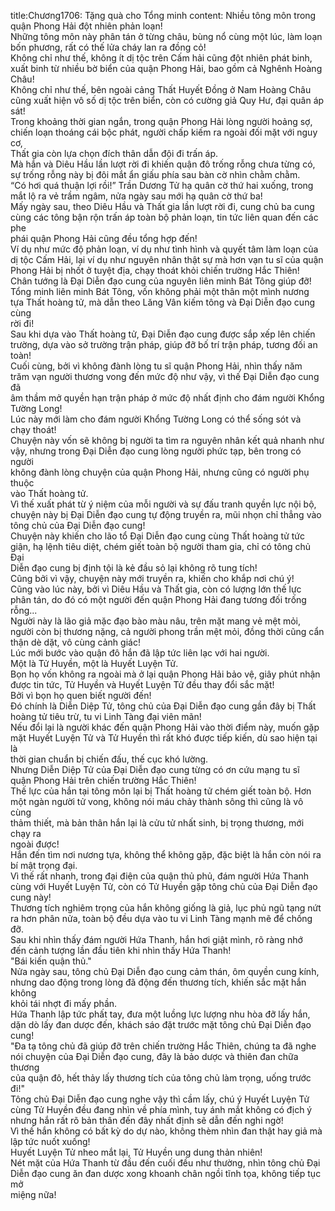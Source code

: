 title:Chương1706: Tặng quà cho Tổng minh
content:
Nhiều tông môn trong quận Phong Hải đột nhiên phản loạn!<br>Những tông môn này phân tán ở từng châu, bùng nổ cùng một lúc, làm loạn<br>bốn phương, rất có thế lửa cháy lan ra đồng cỏ!<br>Không chỉ như thế, không ít dị tộc trên Cấm hải cũng đột nhiên phát binh,<br>xuất binh từ nhiều bờ biển của quận Phong Hải, bao gồm cả Nghênh Hoàng<br>Châu!<br>Không chỉ như thế, bên ngoài cảng Thất Huyết Đồng ở Nam Hoàng Châu<br>cũng xuất hiện vô số dị tộc trên biển, còn có cường giả Quy Hư, đại quân áp<br>sát!<br>Trong khoảng thời gian ngắn, trong quận Phong Hải lòng người hoảng sợ,<br>chiến loạn thoáng cái bộc phát, người chấp kiếm ra ngoài đối mặt với nguy cơ,<br>Thất gia còn lựa chọn đích thân dẫn đội đi trấn áp.<br>Mà hắn và Diêu Hầu lần lượt rời đi khiến quận đô trống rỗng chưa từng có,<br>sự trống rỗng này bị đôi mắt ẩn giấu phía sau bàn cờ nhìn chằm chằm.<br>“Có hơi quá thuận lợi rồi!” Trần Dương Tử hạ quân cờ thứ hai xuống, trong<br>mắt lộ ra vẻ trầm ngâm, nửa ngày sau mới hạ quân cờ thứ ba!<br>Mấy ngày sau, theo Diêu Hầu và Thất gia lần lượt rời đi, cung chủ ba cung<br>cùng các tông bận rộn trấn áp toàn bộ phản loạn, tin tức liên quan đến các phe<br>phái quận Phong Hải cũng đều tổng hợp đến!<br>Ví dụ như mức độ phản loạn, ví dụ như tình hình và quyết tâm làm loạn của<br>dị tộc Cấm Hải, lại ví dụ như nguyên nhân thật sự mà hơn vạn tu sĩ của quận<br>Phong Hải bị nhốt ở tuyệt địa, chạy thoát khỏi chiến trường Hắc Thiên!<br>Chân tướng là Đại Diễn đạo cung của nguyên liên minh Bát Tông giúp đỡ!<br>Tổng minh liên minh Bát Tông, vốn không phải một thân một mình nương<br>tựa Thất hoàng tử, mà dẫn theo Lăng Vân kiếm tông và Đại Diễn đạo cung cùng<br>rời đi!<br>Sau khi dựa vào Thất hoàng tử, Đại Diễn đạo cung được sắp xếp lên chiến<br>trường, dựa vào sở trường trận pháp, giúp đỡ bố trí trận pháp, tương đối an<br>toàn!<br>Cuối cùng, bởi vì không đành lòng tu sĩ quận Phong Hải, nhìn thấy năm<br>trăm vạn người thương vong đến mức độ như vậy, vì thế Đại Diễn đạo cung đã<br>âm thầm mở quyền hạn trận pháp ở mức độ nhất định cho đám người Khổng<br>Tường Long!<br>Lúc này mới làm cho đám người Khổng Tường Long có thể sống sót và<br>chạy thoát!<br>Chuyện này vốn sẽ không bị người ta tìm ra nguyên nhân kết quả nhanh như<br>vậy, nhưng trong Đại Diễn đạo cung lòng người phức tạp, bên trong có người<br>không đành lòng chuyện của quận Phong Hải, nhưng cũng có người phụ thuộc<br>vào Thất hoàng tử.<br>Vì thế xuất phát từ ý niệm của mỗi người và sự đấu tranh quyền lực nội bộ,<br>chuyện này bị Đại Diễn đạo cung tự động truyền ra, mũi nhọn chỉ thẳng vào<br>tông chủ của Đại Diễn đạo cung!<br>Chuyện này khiến cho lão tổ Đại Diễn đạo cung cùng Thất hoàng tử tức<br>giận, hạ lệnh tiêu diệt, chém giết toàn bộ người tham gia, chỉ có tông chủ Đại<br>Diễn đạo cung bị định tội là kẻ đầu sỏ lại không rõ tung tích!<br>Cũng bởi vì vậy, chuyện này mới truyền ra, khiến cho khắp nơi chú ý!<br>Cũng vào lúc này, bởi vì Diêu Hầu và Thất gia, còn có lượng lớn thế lực<br>phân tán, do đó có một người đến quận Phong Hải đang tương đối trống rỗng...<br>Người này là lão giả mặc đạo bào màu nâu, trên mặt mang vẻ mệt mỏi,<br>người còn bị thương nặng, cả người phong trần mệt mỏi, đồng thời cũng cẩn<br>thận dè dặt, vô cùng cảnh giác!<br>Lúc mới bước vào quận đô hắn đã lập tức liên lạc với hai người.<br>Một là Tử Huyền, một là Huyết Luyện Tử.<br>Bọn họ vốn không ra ngoài mà ở lại quận Phong Hải bảo vệ, giây phút nhận<br>được tin tức, Tử Huyền và Huyết Luyện Tử đều thay đổi sắc mặt!<br>Bởi vì bọn họ quen biết người đến!<br>Đó chính là Diễn Diệp Tử, tông chủ của Đại Diễn đạo cung gần đây bị Thất<br>hoàng tử tiêu trừ, tu vi Linh Tàng đại viên mãn!<br>Nếu đổi lại là người khác đến quận Phong Hải vào thời điểm này, muốn gặp<br>mặt Huyết Luyện Tử và Tử Huyền thì rất khó được tiếp kiến, dù sao hiện tại là<br>thời gian chuẩn bị chiến đấu, thế cục khó lường.<br>Nhưng Diễn Diệp Tử của Đại Diễn đạo cung từng có ơn cứu mạng tu sĩ<br>quận Phong Hải trên chiến trường Hắc Thiên!<br>Thế lực của hắn tại tông môn lại bị Thất hoàng tử chém giết toàn bộ. Hơn<br>một ngàn người tử vong, không nói máu chảy thành sông thì cũng là vô cùng<br>thảm thiết, mà bản thân hắn lại là cửu tử nhất sinh, bị trọng thương, mới chạy ra<br>ngoài được!<br>Hắn đến tìm nơi nương tựa, không thể không gặp, đặc biệt là hắn còn nói ra<br>bí mật trọng đại.<br>Vì thế rất nhanh, trong đại điện của quận thủ phủ, đám người Hứa Thanh<br>cùng với Huyết Luyện Tử, còn có Tử Huyền gặp tông chủ của Đại Diễn đạo<br>cung này!<br>Thương tích nghiêm trọng của hắn không giống là giả, lục phủ ngũ tạng nứt<br>ra hơn phân nửa, toàn bộ đều dựa vào tu vi Linh Tàng mạnh mẽ để chống đỡ.<br>Sau khi nhìn thấy đám người Hứa Thanh, hắn hơi giật mình, rõ ràng nhớ<br>đến cảnh tượng lần đầu tiên khi nhìn thấy Hứa Thanh!<br>"Bái kiến quận thủ."<br>Nửa ngày sau, tông chủ Đại Diễn đạo cung cảm thán, ôm quyền cung kính,<br>nhưng dao động trong lòng đã động đến thương tích, khiến sắc mặt hắn không<br>khỏi tái nhợt đi mấy phần.<br>Hứa Thanh lập tức phất tay, đưa một luồng lực lượng nhu hòa đỡ lấy hắn,<br>dặn dò lấy đan dược đến, khách sáo đặt trước mặt tông chủ Đại Diễn đạo cung!<br>"Đa tạ tông chủ đã giúp đỡ trên chiến trường Hắc Thiên, chúng ta đã nghe<br>nói chuyện của Đại Diễn đạo cung, đây là bảo dược và thiên đan chữa thương<br>của quận đô, hết thảy lấy thương tích của tông chủ làm trọng, uống trước đi!"<br>Tông chủ Đại Diễn đạo cung nghe vậy thì cầm lấy, chú ý Huyết Luyện Tử<br>cùng Tử Huyền đều đang nhìn về phía mình, tuy ánh mắt không có địch ý<br>nhưng hắn rất rõ bản thân đến đây nhất định sẽ dẫn đến nghi ngờ!<br>Vì thế hắn không có bất kỳ do dự nào, không thèm nhìn đan thật hay giả mà<br>lập tức nuốt xuống!<br>Huyết Luyện Tử nheo mắt lại, Tử Huyền ung dung thản nhiên!<br>Nét mặt của Hứa Thanh từ đầu đến cuối đều như thường, nhìn tông chủ Đại<br>Diễn đạo cung ăn đan dược xong khoanh chân ngồi tĩnh tọa, không tiếp tục mở<br>miệng nữa!